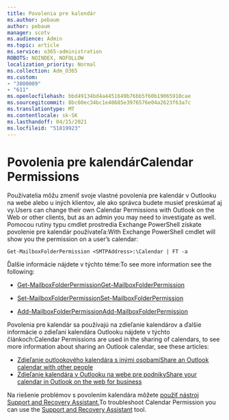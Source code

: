 ```yaml
---
title: Povolenia pre kalendár
ms.author: pebaum
author: pebaum
manager: scotv
ms.audience: Admin
ms.topic: article
ms.service: o365-administration
ROBOTS: NOINDEX, NOFOLLOW
localization_priority: Normal
ms.collection: Adm_O365
ms.custom:
- "3800009"
- "611"
ms.openlocfilehash: bbd49134bd4a4451649b76bb5f60b19065910cae
ms.sourcegitcommit: 8bc60ec34bc1e40685e3976576e04a2623f63a7c
ms.translationtype: MT
ms.contentlocale: sk-SK
ms.lasthandoff: 04/15/2021
ms.locfileid: "51819923"
---
```

# <a name="calendar-permissions"></a><span data-ttu-id="69b68-102">Povolenia pre kalendár</span><span class="sxs-lookup"><span data-stu-id="69b68-102">Calendar Permissions</span></span>

<span data-ttu-id="69b68-103">Používatelia môžu zmeniť svoje vlastné povolenia pre kalendár v Outlooku na webe alebo u iných klientov, ale ako správca budete musieť preskúmať aj vy.</span><span class="sxs-lookup"><span data-stu-id="69b68-103">Users can change their own Calendar Permissions with Outlook on the Web or other clients, but as an admin you may need to investigate as well.</span></span>  
<span data-ttu-id="69b68-104">Pomocou rutiny typu cmdlet prostredia Exchange PowerShell získate povolenie pre kalendár používateľa:</span><span class="sxs-lookup"><span data-stu-id="69b68-104">With Exchange PowerShell cmdlet will show you the permission on a user’s calendar:</span></span>

`Get-MailboxFolderPermission <SMTPAddress>:\Calendar | FT -a`

<span data-ttu-id="69b68-105">Ďalšie informácie nájdete v týchto téme:</span><span class="sxs-lookup"><span data-stu-id="69b68-105">To see more information see the following:</span></span>

- [<span data-ttu-id="69b68-106">Get-MailboxFolderPermission</span><span class="sxs-lookup"><span data-stu-id="69b68-106">Get-MailboxFolderPermission</span></span>](https://docs.microsoft.com/powershell/module/exchange/get-mailboxfolderpermission?view=exchange-ps)

- [<span data-ttu-id="69b68-107">Set-MailboxFolderPermission</span><span class="sxs-lookup"><span data-stu-id="69b68-107">Set-MailboxFolderPermission</span></span>](https://docs.microsoft.com/powershell/module/exchange/set-mailboxfolderpermission?view=exchange-ps)

- [<span data-ttu-id="69b68-108">Add-MailboxFolderPermission</span><span class="sxs-lookup"><span data-stu-id="69b68-108">Add-MailboxFolderPermission</span></span>](https://office.visualstudio.com/DefaultCollection/MAX/_queries/query/Add-MailboxFolderPermission)

<span data-ttu-id="69b68-109">Povolenia pre kalendár sa používajú na zdieľanie kalendárov a ďalšie informácie o zdieľaní kalendára Outlooku nájdete v týchto článkoch:</span><span class="sxs-lookup"><span data-stu-id="69b68-109">Calendar Permissions are used in the sharing of calendars, to see more information about sharing an Outlook calendar, see these articles:</span></span>

- [<span data-ttu-id="69b68-110">Zdieľanie outlookového kalendára s inými osobami</span><span class="sxs-lookup"><span data-stu-id="69b68-110">Share an Outlook calendar with other people</span></span>](https://support.office.com/article/353ed2c1-3ec5-449d-8c73-6931a0adab88)
- [<span data-ttu-id="69b68-111">Zdieľanie kalendára v Outlooku na webe pre podniky</span><span class="sxs-lookup"><span data-stu-id="69b68-111">Share your calendar in Outlook on the web for business</span></span>](https://support.office.com/article/7ecef8ae-139c-40d9-bae2-a23977ee58d5)

<span data-ttu-id="69b68-112">Na riešenie problémov s povolením kalendára môžete [použiť nástroj Support and Recovery Assistant.](https://support.microsoft.com/office/e90bb691-c2a7-4697-a94f-88836856c72f)</span><span class="sxs-lookup"><span data-stu-id="69b68-112">To troubleshoot Calendar Permission you can use the [Support and Recovery Assistant](https://support.microsoft.com/office/e90bb691-c2a7-4697-a94f-88836856c72f) tool.</span></span>